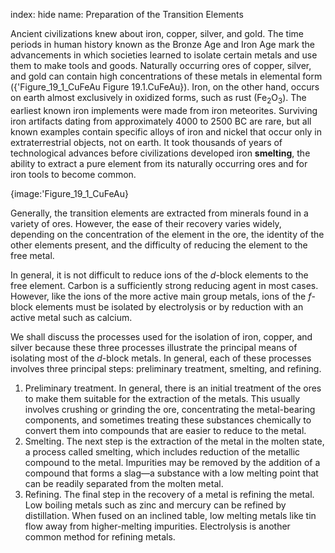 index: hide
name: Preparation of the Transition Elements

Ancient civilizations knew about iron, copper, silver, and gold. The time periods in human history known as the Bronze Age and Iron Age mark the advancements in which societies learned to isolate certain metals and use them to make tools and goods. Naturally occurring ores of copper, silver, and gold can contain high concentrations of these metals in elemental form ({'Figure_19_1_CuFeAu Figure 19.1.CuFeAu}). Iron, on the other hand, occurs on earth almost exclusively in oxidized forms, such as rust (Fe<sub>2</sub>O<sub>3</sub>). The earliest known iron implements were made from iron meteorites. Surviving iron artifacts dating from approximately 4000 to 2500 BC are rare, but all known examples contain specific alloys of iron and nickel that occur only in extraterrestrial objects, not on earth. It took thousands of years of technological advances before civilizations developed iron  **smelting**, the ability to extract a pure element from its naturally occurring ores and for iron tools to become common.


{image:'Figure_19_1_CuFeAu}
        

Generally, the transition elements are extracted from minerals found in a variety of ores. However, the ease of their recovery varies widely, depending on the concentration of the element in the ore, the identity of the other elements present, and the difficulty of reducing the element to the free metal.

In general, it is not difficult to reduce ions of the  *d*-block elements to the free element. Carbon is a sufficiently strong reducing agent in most cases. However, like the ions of the more active main group metals, ions of the  *f*-block elements must be isolated by electrolysis or by reduction with an active metal such as calcium.

We shall discuss the processes used for the isolation of iron, copper, and silver because these three processes illustrate the principal means of isolating most of the  *d*-block metals. In general, each of these processes involves three principal steps: preliminary treatment, smelting, and refining.

  1. Preliminary treatment. In general, there is an initial treatment of the ores to make them suitable for the extraction of the metals. This usually involves crushing or grinding the ore, concentrating the metal-bearing components, and sometimes treating these substances chemically to convert them into compounds that are easier to reduce to the metal.
  2. Smelting. The next step is the extraction of the metal in the molten state, a process called smelting, which includes reduction of the metallic compound to the metal. Impurities may be removed by the addition of a compound that forms a slag—a substance with a low melting point that can be readily separated from the molten metal.
  3. Refining. The final step in the recovery of a metal is refining the metal. Low boiling metals such as zinc and mercury can be refined by distillation. When fused on an inclined table, low melting metals like tin flow away from higher-melting impurities. Electrolysis is another common method for refining metals.
